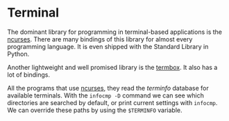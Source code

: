 Terminal
========

The dominant library for programming in terminal-based applications is the [ncurses][ncurses].
There are many bindings of this library for almost every programming language.
It is even shipped with the Standard Library in Python.

Another lightweight and well promised library is the [termbox][termbox].
It also has a lot of bindings.

All the programs that use [ncurses][ncurses], they read the _terminfo_ database
for available terminals.  With the `infocmp -D` command we can see which
directories are searched by default, or print current settings with `infocmp`.
We can override these paths by using the `$TERMINFO` variable.


[ncurses]:	https://invisible-island.net/ncurses/
[termbox]:	https://github.com/nsf/termbox
